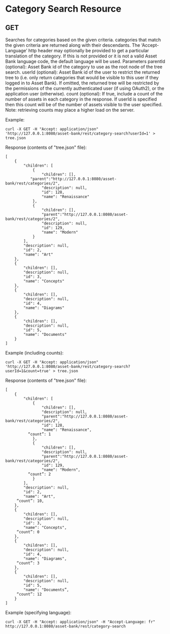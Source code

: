 # Category Search Resource
## GET
Searches for categories based on the given criteria.
categories that match the given criteria are returned along with their descendants.
The ‘Accept-Language’ http header may optionally be provided to get a particular translation of the category. If this is not provided or it is not a valid Asset Bank language code, the default language will be used.
Parameters
parentId (optional): Asset Bank id of the category to use as the root node of the tree search.
userId (optional): Asset Bank id of the user to restrict the returned tree to (i.e. only return categories that would be visible to this user if they logged in to Asset Bank). If omitted, the returned tree will be restricted by the permissions of the currently authenticated user (if using OAuth2), or the application user (otherwise).
count (optional): If true, include a count of the number of assets in each category in the response. If userId is specified then this count will be of the number of assets visible to the user specified. Note: retrieving counts may place a higher load on the server.

Example:
```
curl -X GET -H "Accept: application/json" 'http://127.0.0.1:8080/asset-bank/rest/category-search?userId=1' > tree.json
```

Response (contents of "tree.json" file):
```
[
    {
        "children": [
            {
                "children": [],
		   "parent":"http://127.0.0.1:8080/asset-bank/rest/categories/2",
                "description": null,
                "id": 128,
                "name": "Renaissance"
            },
            {
                "children": [],
                "parent":"http://127.0.0.1:8080/asset-bank/rest/categories/2",
                "description": null,
                "id": 129,
                "name": "Modern"
            }
        ],
        "description": null,
        "id": 2,
        "name": "Art"
    },
    {
        "children": [],
        "description": null,
        "id": 3,
        "name": "Concepts"
    },
    {
        "children": [],
        "description": null,
        "id": 4,
        "name": "Diagrams"
    },
    {
        "children": [],
        "description": null,
        "id": 5,
        "name": "Documents"
    }
]
```

Example (including counts):
```
curl -X GET -H "Accept: application/json" 'http://127.0.0.1:8080/asset-bank/rest/category-search?userId=1&count=true' > tree.json
```

Response (contents of "tree.json" file):
```
[
    {
        "children": [
            {
                "children": [],
                "description": null,
                "parent":"http://127.0.0.1:8080/asset-bank/rest/categories/2",
                "id": 128,
                "name": "Renaissance",
		  “count”: 1
            },
            {
                "children": [],
                "description": null,
                "parent":"http://127.0.0.1:8080/asset-bank/rest/categories/2",
                "id": 129,
                "name": "Modern",
		  “count”: 2
            }
        ],
        "description": null,
        "id": 2,
        "name": "Art",
	 “count”: 10,
    },
    {
        "children": [],
        "description": null,
        "id": 3,
        "name": "Concepts",
	 “count”: 0
    },
    {
        "children": [],
        "description": null,
        "id": 4,
        "name": "Diagrams",
	 “count”: 3
    },
    {
        "children": [],
        "description": null,
        "id": 5,
        "name": "Documents”,
	 “count”: 12
    }
]
```

Example (specifying language):
```
curl -X GET -H "Accept: application/json" -H "Accept-Language: fr" http://127.0.0.1:8080/asset-bank/rest/category-search
```
